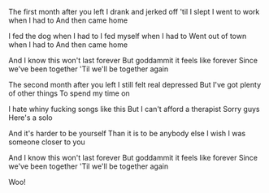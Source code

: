 The first month after you left
I drank and jerked off 'til I slept
I went to work when I had to
And then came home

I fed the dog when I had to
I fed myself when I had to
Went out of town when I had to
And then came home

And I know this won't last forever
But goddammit it feels like forever
Since we've been together
'Til we'll be together again

The second month after you left
I still felt real depressed
But I've got plenty of other things
To spend my time on

I hate whiny fucking songs like this
But I can't afford a therapist
Sorry guys
Here's a solo

And it's harder to be yourself
Than it is to be anybody else
I wish I was someone closer to you

And I know this won't last forever
But goddammit it feels like forever
Since we've been together
'Til we'll be together again

Woo!


